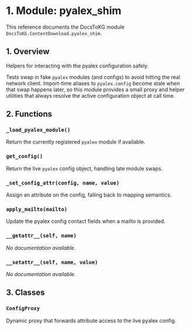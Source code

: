 # 1. Module: pyalex_shim

This reference documents the DocsToKG module ``DocsToKG.ContentDownload.pyalex_shim``.

## 1. Overview

Helpers for interacting with the pyalex configuration safely.

Tests swap in fake ``pyalex`` modules (and configs) to avoid hitting the real
network client. Import-time aliases to ``pyalex.config`` become stale when that
swap happens later, so this module provides a small proxy and helper utilities
that always resolve the active configuration object at call time.

## 2. Functions

### `_load_pyalex_module()`

Return the currently registered ``pyalex`` module if available.

### `get_config()`

Return the live ``pyalex`` config object, handling late module swaps.

### `_set_config_attr(config, name, value)`

Assign an attribute on the config, falling back to mapping semantics.

### `apply_mailto(mailto)`

Update the pyalex config contact fields when a mailto is provided.

### `__getattr__(self, name)`

*No documentation available.*

### `__setattr__(self, name, value)`

*No documentation available.*

## 3. Classes

### `ConfigProxy`

Dynamic proxy that forwards attribute access to the live pyalex config.
